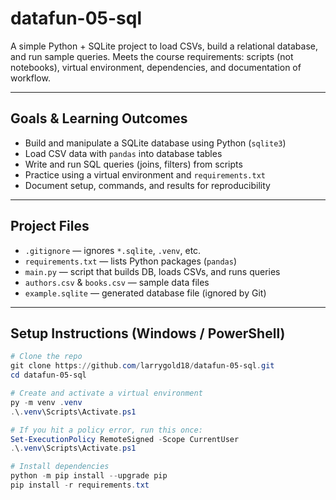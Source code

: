 # datafun-05-sql

A simple Python + SQLite project to load CSVs, build a relational database, and run sample queries. Meets the course requirements: scripts (not notebooks), virtual environment, dependencies, and documentation of workflow.

---

## Goals & Learning Outcomes

- Build and manipulate a SQLite database using Python (`sqlite3`)  
- Load CSV data with `pandas` into database tables  
- Write and run SQL queries (joins, filters) from scripts  
- Practice using a virtual environment and `requirements.txt`  
- Document setup, commands, and results for reproducibility  

---

## Project Files

- `.gitignore` — ignores `*.sqlite`, `.venv`, etc.  
- `requirements.txt` — lists Python packages (`pandas`)  
- `main.py` — script that builds DB, loads CSVs, and runs queries  
- `authors.csv` & `books.csv` — sample data files  
- `example.sqlite` — generated database file (ignored by Git)  

---

## Setup Instructions (Windows / PowerShell)

```powershell
# Clone the repo
git clone https://github.com/larrygold18/datafun-05-sql.git
cd datafun-05-sql

# Create and activate a virtual environment
py -m venv .venv
.\.venv\Scripts\Activate.ps1

# If you hit a policy error, run this once:
Set-ExecutionPolicy RemoteSigned -Scope CurrentUser
.\.venv\Scripts\Activate.ps1

# Install dependencies
python -m pip install --upgrade pip
pip install -r requirements.txt
